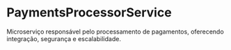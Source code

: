 # PaymentsProcessorService
Microserviço responsável pelo processamento de pagamentos, oferecendo integração, segurança e escalabilidade.
